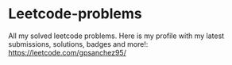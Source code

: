 # Leetcode-problems
All my solved leetcode problems.
Here is my profile with my latest submissions, solutions, badges and more!: https://leetcode.com/gpsanchez95/
